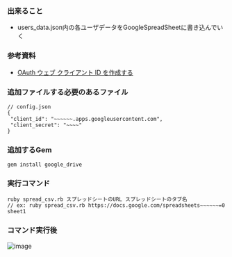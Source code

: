 ### 出来ること
- users_data.json内の各ユーザデータをGoogleSpreadSheetに書き込んでいく

### 参考資料
- [OAuth ウェブ クライアント ID を作成する](https://support.google.com/workspacemigrate/answer/9222992?hl=ja)

### 追加ファイルする必要のあるファイル
```
// config.json
{                                                                                                                                                                                                       
 "client_id": "~~~~~~.apps.googleusercontent.com",
 "client_secret": "~~~~"
}
```

### 追加するGem
```
gem install google_drive
```

### 実行コマンド
```
ruby spread_csv.rb スプレッドシートのURL スプレッドシートのタブ名
// ex: ruby spread_csv.rb https://docs.google.com/spreadsheets~~~~~~=0 sheet1
```

### コマンド実行後
![image](https://user-images.githubusercontent.com/57279856/113518201-cc12ac00-95bf-11eb-90c2-e4666acb21ad.png)
